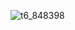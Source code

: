 ![t6_848398](https://user-images.githubusercontent.com/17806205/213079037-2588bad5-a990-4386-b8c5-d5e6b2e14280.jpg)